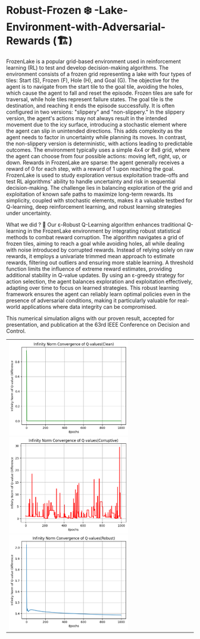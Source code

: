 # Robust-Frozen ❄️ -Lake-Environment-with-Adversarial-Rewards (🏗️)

FrozenLake is a popular grid-based environment used in reinforcement learning (RL) to test and develop decision-making algorithms. The environment consists of a frozen grid representing a lake with four types of tiles: Start (S), Frozen (F), Hole (H), and Goal (G). The objective for the agent is to navigate from the start tile to the goal tile, avoiding the holes, which cause the agent to fall and reset the episode. Frozen tiles are safe for traversal, while hole tiles represent failure states. The goal tile is the destination, and reaching it ends the episode successfully. It is often configured in two versions: "slippery" and "non-slippery." In the slippery version, the agent's actions may not always result in the intended movement due to the icy surface, introducing a stochastic element where the agent can slip in unintended directions. This adds complexity as the agent needs to factor in uncertainty while planning its moves. In contrast, the non-slippery version is deterministic, with actions leading to predictable outcomes. The environment typically uses a simple 4x4 or 8x8 grid, where the agent can choose from four possible actions: moving left, right, up, or down. Rewards in FrozenLake are sparse: the agent generally receives a reward of 0 for each step, with a reward of 1 upon reaching the goal. FrozenLake is used to study exploration versus exploitation trade-offs and test RL algorithms' ability to handle uncertainty and risk in sequential decision-making. The challenge lies in balancing exploration of the grid and exploitation of known safe paths to maximize long-term rewards. Its simplicity, coupled with stochastic elements, makes it a valuable testbed for Q-learning, deep reinforcement learning, and robust learning strategies under uncertainty.

What we did ? 🍬
Our ε-Robust Q-Learning algorithm enhances traditional Q-learning in the FrozenLake environment by integrating robust statistical methods to combat reward corruption. The algorithm navigates a grid of frozen tiles, aiming to reach a goal while avoiding holes, all while dealing with noise introduced by corrupted rewards. Instead of relying solely on raw rewards, it employs a univariate trimmed mean approach to estimate rewards, filtering out outliers and ensuring more stable learning. A threshold function limits the influence of extreme reward estimates, providing additional stability in Q-value updates. By using an ε-greedy strategy for action selection, the agent balances exploration and exploitation effectively, adapting over time to focus on learned strategies. This robust learning framework ensures the agent can reliably learn optimal policies even in the presence of adversarial conditions, making it particularly valuable for real-world applications where data integrity can be compromised.

This numerical simulation aligns with our proven result, accepted for presentation, and publication at the 63rd IEEE Conference on Decision and Control.
<table>

<tr>
  <td>
    <img src="https://github.com/sreejeetm1729/Adversarial_Q_Learning-Frozen-Lake--Environment-with-Rewards/blob/main/github_3.png" style="width:320px">
    <img src="https://github.com/sreejeetm1729/Adversarial_Q_Learning-Frozen-Lake--Environment-with-Rewards/blob/main/github.png" style="width:320px">
    <img src="https://github.com/sreejeetm1729/Adversarial_Q_Learning-Frozen-Lake--Environment-with-Rewards/blob/main/github_1.png" style="width:320px">
 </td>
</tr>
